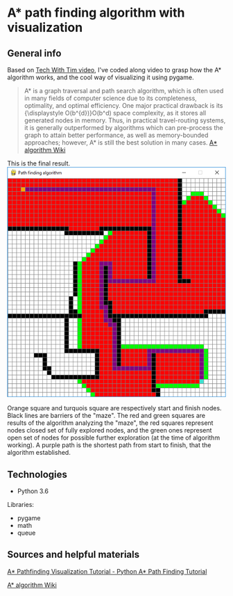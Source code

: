 # A* path finding algorithm with visualization
## General info
Based on [Tech With Tim video](https://www.youtube.com/watch?v=JtiK0DOeI4A), I've coded along video to grasp how the A* algorithm works, and the cool way of visualizing it using pygame.

>A* is a graph traversal and path search algorithm, which is often used in many fields of computer science due to its completeness, optimality, and optimal efficiency. One major practical drawback is its {\displaystyle O(b^{d})}O(b^d) space complexity, as it stores all generated nodes in memory. Thus, in practical travel-routing systems, it is generally outperformed by algorithms which can pre-process the graph to attain better performance, as well as memory-bounded approaches; however, A* is still the best solution in many cases.
[A* algorithm Wiki](https://en.wikipedia.org/wiki/A*_search_algorithm)

This is the final result.
![alt text](https://github.com/SSketcher/Python---Scripts/blob/master/Astar_path_finding_algorithm_with_visualization/pathfinding.PNG?raw=true)

Orange square and turquois square are respectively start and finish nodes. Black lines are barriers of the "maze". The red and green squares are results of the algorithm analyzing the "maze", the red squares represent nodes closed set of fully explored nodes, and the green ones represent open set of nodes for possible further exploration (at the time of algorithm working). A purple path is the shortest path from start to finish, that the algorithm established.

## Technologies
* Python 3.6

Libraries:
* pygame
* math
* queue

## Sources and helpful materials
[A* Pathfinding Visualization Tutorial - Python A* Path Finding Tutorial](https://www.youtube.com/watch?v=JtiK0DOeI4A)

[A* algorithm Wiki](https://en.wikipedia.org/wiki/A*_search_algorithm)
